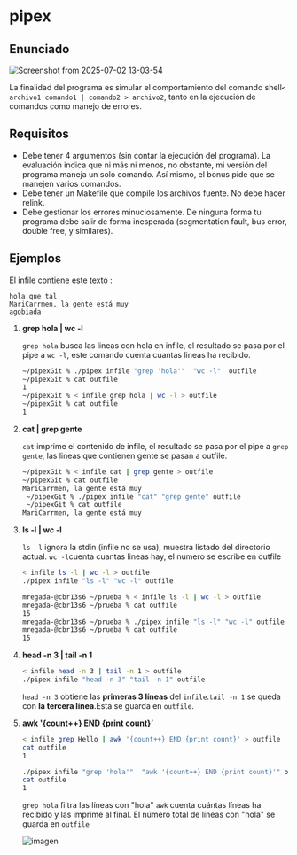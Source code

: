 # pipex


## Enunciado

![Screenshot from 2025-07-02 13-03-54](https://github.com/user-attachments/assets/d5bd3e52-2e9d-49ba-bf9e-da269c1a95e6)

La finalidad del programa es simular el comportamiento del comando shell`< archivo1 comando1 | comando2 > archivo2`, tanto en la ejecución de comandos como manejo de errores.

## Requisitos

- Debe tener 4 argumentos (sin contar la ejecución del programa). La evaluación indica que ni más ni menos, no obstante, mi versión del programa maneja un solo comando. Así mismo, el bonus pide que se manejen varios comandos.
- Debe tener un Makefile que compile los archivos fuente. No debe hacer relink.
- Debe gestionar los errores minuciosamente. De ninguna forma tu programa debe
salir de forma inesperada (segmentation fault, bus error, double free, y similares).

## Ejemplos

El infile contiene este texto :

```
hola que tal
MariCarrmen, la gente está muy
agobiada
```

1. **grep hola | wc -l**
    
    `grep hola` busca las lineas con hola en infile, el resultado se pasa por el pipe a `wc -l`, este comando cuenta cuantas lineas ha recibido.
    
    ```bash
    ~/pipexGit % ./pipex infile "grep 'hola'"  "wc -l"  outfile
    ~/pipexGit % cat outfile
    1
    ~/pipexGit % < infile grep hola | wc -l > outfile
    ~/pipexGit % cat outfile
    1
    ```
    
2. **cat | grep gente**
    
    `cat` imprime el contenido de infile, el resultado se pasa por el pipe a `grep gente`, las lineas que contienen gente se pasan a outfile.
    
    ```bash
    ~/pipexGit % < infile cat | grep gente > outfile
    ~/pipexGit % cat outfile
    MariCarrmen, la gente está muy
     ~/pipexGit % ./pipex infile "cat" "grep gente" outfile
     ~/pipexGit % cat outfile
    MariCarrmen, la gente está muy
    ```
3. **ls -l | wc -l**

    `ls -l` ignora la stdin (infile no se usa), muestra listado del directorio actual. `wc -l`cuenta cuantas lineas    hay, el numero se escribe en outfile
    ```bash
    < infile ls -l | wc -l > outfile
    ./pipex infile "ls -l" "wc -l" outfile

    mregada-@cbr13s6 ~/prueba % < infile ls -l | wc -l > outfile
    mregada-@cbr13s6 ~/prueba % cat outfile 
    15
    mregada-@cbr13s6 ~/prueba % ./pipex infile "ls -l" "wc -l" outfile        
    mregada-@cbr13s6 ~/prueba % cat outfile 
    15
    ```
4.  **head -n 3 | tail -n 1**
    
    ```bash
    < infile head -n 3 | tail -n 1 > outfile
    ./pipex infile "head -n 3" "tail -n 1" outfile 
    ```
    
    `head -n 3` obtiene las **primeras 3 líneas** del `infile`.`tail -n 1` se queda con **la tercera línea**.Esta se guarda en `outfile`.
5. **awk '{count++} END {print count}’**
    
    ```bash
    < infile grep Hello | awk '{count++} END {print count}' > outfile
    cat outfile
    1
    
    ./pipex infile "grep 'hola'"  "awk '{count++} END {print count}'" outfile  
    cat outfile 
    1
    ```
    `grep hola` filtra las líneas con "hola" `awk` cuenta cuántas líneas ha recibido y las imprime al final. El número total de líneas con "hola" se guarda en `outfile`
   
    ![imagen](https://github.com/user-attachments/assets/587cc7bf-4e62-4f76-a3b5-e404cc718145)

